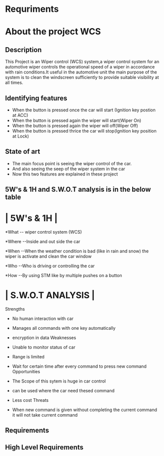 # Requriments

# About the project WCS

## Description
This Project is an Wiper control (WCS) system,a wiper control system for an automotive wiper controls the operational speed of a wiper in accordance with rain conditions.It useful in the automotive unit the main purpose of the system is to clean the windscreen sufficiently to provide suitable visibility at all times.

## Identifying features
* When the button is pressed once the car will start (Ignition key postion at ACC)
* When the button is pressed again the wiper will start(Wiper On)
* When the button is pressed again the wiper will off(Wiper Off)
* When the button is pressed thrice the car will stop(Ignition key position at Lock)
## State of art
* The main focus point is seeing the wiper control of the car.
* And also seeing the seep of the wiper system in the car
* Now this two features are explained in these project
## 5W's & 1H and S.W.O.T analysis is in the below table
# | 5W's & 1H |
*What
-- wiper control system (WCS)

*Where --Inside and out side the car

*When
--When the weather condition is bad (like in rain and snow) the wiper is activate and clean the car window

*Who
--Who is driving or controlling the car

*How
--By using STM like by multiple pushes on a button

# | S.W.O.T ANALYSIS |
Strengths

* No human interaction with car

* Manages all commands with one key automatically

* encryption in data Weaknesses

* Unable to monitor status of car

* Range is limited

* Wait for certain time after every command to press new command Opportunities

* The Scope of this sytem is huge in car control

* can be used where the car need thesed command

* Less cost Threats

* When new command is given without completing the current command it will not take current command
## Requirements
High Level Requirements
---
